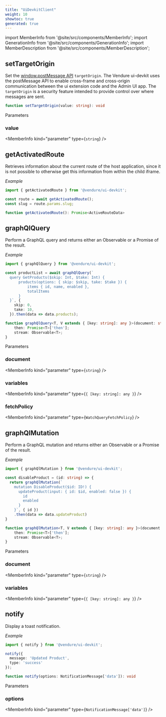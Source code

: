 ```yaml
---
title: "UiDevkitClient"
weight: 10
showtoc: true
generated: true
---
```

<!-- This file was generated from the Vendure source. Do not modify. Instead, re-run the "docs:build" script -->
import MemberInfo from '@site/src/components/MemberInfo';
import GenerationInfo from '@site/src/components/GenerationInfo';
import MemberDescription from '@site/src/components/MemberDescription';


## setTargetOrigin

<GenerationInfo sourceFile="packages/ui-devkit/src/client/devkit-client-api.ts" sourceLine="24" packageName="@vendure/ui-devkit" />

Set the [window.postMessage API](https://developer.mozilla.org/en-US/docs/Web/API/Window/postMessage)
`targetOrigin`. The Vendure ui-devkit uses the postMessage API to
enable cross-frame and cross-origin communication between the ui extension code and the Admin UI
app. The `targetOrigin` is a security feature intended to provide control over where messages are sent.

```ts title="Signature"
function setTargetOrigin(value: string): void
```
Parameters

### value

<MemberInfo kind="parameter" type={`string`} />



## getActivatedRoute

<GenerationInfo sourceFile="packages/ui-devkit/src/client/devkit-client-api.ts" sourceLine="43" packageName="@vendure/ui-devkit" />

Retrieves information about the current route of the host application, since it is not possible
to otherwise get this information from within the child iframe.

*Example*

```ts
import { getActivatedRoute } from '@vendure/ui-devkit';

const route = await getActivatedRoute();
const slug = route.params.slug;
```

```ts title="Signature"
function getActivatedRoute(): Promise<ActiveRouteData>
```


## graphQlQuery

<GenerationInfo sourceFile="packages/ui-devkit/src/client/devkit-client-api.ts" sourceLine="70" packageName="@vendure/ui-devkit" />

Perform a GraphQL query and returns either an Observable or a Promise of the result.

*Example*

```ts
import { graphQlQuery } from '@vendure/ui-devkit';

const productList = await graphQlQuery(`
  query GetProducts($skip: Int, $take: Int) {
      products(options: { skip: $skip, take: $take }) {
          items { id, name, enabled },
          totalItems
      }
  }`, {
    skip: 0,
    take: 10,
  }).then(data => data.products);
```

```ts title="Signature"
function graphQlQuery<T, V extends { [key: string]: any }>(document: string, variables?: { [key: string]: any }, fetchPolicy?: WatchQueryFetchPolicy): {
    then: Promise<T>['then'];
    stream: Observable<T>;
}
```
Parameters

### document

<MemberInfo kind="parameter" type={`string`} />

### variables

<MemberInfo kind="parameter" type={`{ [key: string]: any }`} />

### fetchPolicy

<MemberInfo kind="parameter" type={`WatchQueryFetchPolicy`} />



## graphQlMutation

<GenerationInfo sourceFile="packages/ui-devkit/src/client/devkit-client-api.ts" sourceLine="112" packageName="@vendure/ui-devkit" />

Perform a GraphQL mutation and returns either an Observable or a Promise of the result.

*Example*

```ts
import { graphQlMutation } from '@vendure/ui-devkit';

const disableProduct = (id: string) => {
  return graphQlMutation(`
    mutation DisableProduct($id: ID!) {
      updateProduct(input: { id: $id, enabled: false }) {
        id
        enabled
      }
    }`, { id })
    .then(data => data.updateProduct)
}
```

```ts title="Signature"
function graphQlMutation<T, V extends { [key: string]: any }>(document: string, variables?: { [key: string]: any }): {
    then: Promise<T>['then'];
    stream: Observable<T>;
}
```
Parameters

### document

<MemberInfo kind="parameter" type={`string`} />

### variables

<MemberInfo kind="parameter" type={`{ [key: string]: any }`} />



## notify

<GenerationInfo sourceFile="packages/ui-devkit/src/client/devkit-client-api.ts" sourceLine="147" packageName="@vendure/ui-devkit" />

Display a toast notification.

*Example*

```ts
import { notify } from '@vendure/ui-devkit';

notify({
  message: 'Updated Product',
  type: 'success'
});
```

```ts title="Signature"
function notify(options: NotificationMessage['data']): void
```
Parameters

### options

<MemberInfo kind="parameter" type={`NotificationMessage['data']`} />

